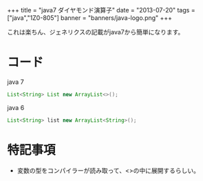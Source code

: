 +++
title = "java7 ダイヤモンド演算子"
date = "2013-07-20"
tags = ["java","1Z0-805"]
banner = "banners/java-logo.png"
+++

これは楽ちん、ジェネリクスの記載がjava7から簡単になります。

<!--more-->

# コード
java 7

```java
List<String> List new ArrayList<>();
```

java 6

```java
List<String> list new ArrayList<String>();
```

# 特記事項

- 変数の型をコンパイラーが読み取って、<>の中に展開するらしい。
